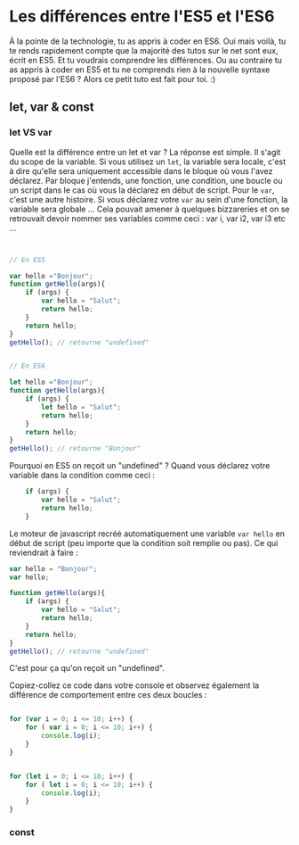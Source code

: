 # Les différences entre l'ES5 et l'ES6

À la pointe de la technologie, tu as appris à coder en ES6. Oui mais voilà, tu te rends rapidement compte que la majorité des tutos sur le net sont eux, écrit en ES5. Et tu voudrais comprendre les différences. Ou au contraire tu as appris à coder en ES5 et tu ne comprends rien à la nouvelle syntaxe proposé par l'ES6 ? Alors ce petit tuto est fait pour toi. :) 

## let, var & const

### let VS var 

Quelle est la différence entre un let et var ? La réponse est simple. Il s'agit du scope de la variable. Si vous utilisez un ```let```, la variable sera locale, c'est à dire qu'elle sera uniquement accessible dans le bloque où vous l'avez déclarez. Par bloque j'entends, une fonction, une condition, une boucle ou un script dans le cas où vous la déclarez en début de script. Pour le  ```var```, c'est une autre histoire. Si vous déclarez votre ``` var ``` au sein d'une fonction, la variable sera globale ... Cela  pouvait amener à quelques bizzareries et on se retrouvait devoir nommer ses variables comme ceci  : var i, var i2, var i3 etc ... 

```javascript


// En ES5

var hello ="Bonjour";
function getHello(args){
	if (args) {
		var hello = "Salut";
		return hello;
	}
	return hello;
}
getHello(); // retourne "undefined"


// En ES6 

let hello ="Bonjour";
function getHello(args){
	if (args) {
		let hello = "Salut";
		return hello;
	}
	return hello;
}
getHello(); // retourne "Bonjour"

```
Pourquoi en ES5 on reçoit un "undefined" ? 
Quand vous déclarez votre variable dans la condition comme ceci :

```javascript
	if (args) {
		var hello = "Salut";
		return hello;
	}
```
Le moteur de javascript recréé automatiquement une variable ``` var hello ``` en début de script (peu importe que la condition soit remplie ou pas). Ce qui reviendrait à faire  :

```javascript
var hello = "Bonjour";
var hello;

function getHello(args){
	if (args) {
		var hello = "Salut";
		return hello;
	}
	return hello;
}
getHello(); // retourne "undefined"

```
C'est pour ça qu'on reçoit un "undefined".

Copiez-collez ce code dans votre console et observez également la différence de comportement entre ces deux boucles :

```javascript 

for (var i = 0; i <= 10; i++) {
	for ( var i = 0; i <= 10; i++) {
		console.log(i);
	} 
}

```

```javascript 

for (let i = 0; i <= 10; i++) {
	for ( let i = 0; i <= 10; i++) {
		console.log(i);
	} 
}

```

### const 
